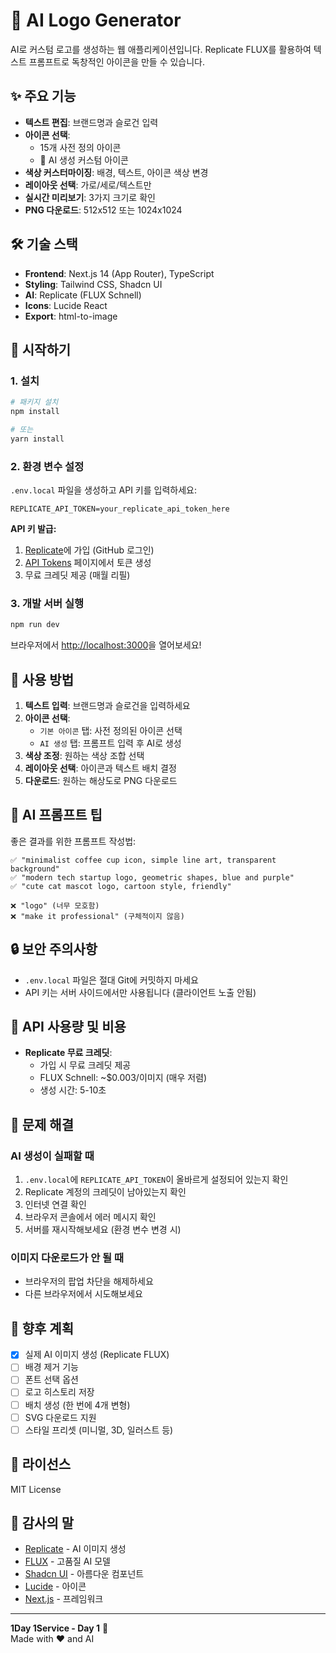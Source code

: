 # 🤖 AI Logo Generator

AI로 커스텀 로고를 생성하는 웹 애플리케이션입니다. Replicate FLUX를 활용하여 텍스트 프롬프트로 독창적인 아이콘을 만들 수 있습니다.

## ✨ 주요 기능

- **텍스트 편집**: 브랜드명과 슬로건 입력
- **아이콘 선택**: 
  - 15개 사전 정의 아이콘
  - 🤖 AI 생성 커스텀 아이콘
- **색상 커스터마이징**: 배경, 텍스트, 아이콘 색상 변경
- **레이아웃 선택**: 가로/세로/텍스트만
- **실시간 미리보기**: 3가지 크기로 확인
- **PNG 다운로드**: 512x512 또는 1024x1024

## 🛠 기술 스택

- **Frontend**: Next.js 14 (App Router), TypeScript
- **Styling**: Tailwind CSS, Shadcn UI
- **AI**: Replicate (FLUX Schnell)
- **Icons**: Lucide React
- **Export**: html-to-image

## 🚀 시작하기

### 1. 설치

```powershell
# 패키지 설치
npm install

# 또는
yarn install
```

### 2. 환경 변수 설정

`.env.local` 파일을 생성하고 API 키를 입력하세요:

```env
REPLICATE_API_TOKEN=your_replicate_api_token_here
```

**API 키 발급:**
1. [Replicate](https://replicate.com)에 가입 (GitHub 로그인)
2. [API Tokens](https://replicate.com/account/api-tokens) 페이지에서 토큰 생성
3. 무료 크레딧 제공 (매월 리필)

### 3. 개발 서버 실행

```powershell
npm run dev
```

브라우저에서 [http://localhost:3000](http://localhost:3000)을 열어보세요!

## 📖 사용 방법

1. **텍스트 입력**: 브랜드명과 슬로건을 입력하세요
2. **아이콘 선택**:
   - `기본 아이콘` 탭: 사전 정의된 아이콘 선택
   - `AI 생성` 탭: 프롬프트 입력 후 AI로 생성
3. **색상 조정**: 원하는 색상 조합 선택
4. **레이아웃 선택**: 아이콘과 텍스트 배치 결정
5. **다운로드**: 원하는 해상도로 PNG 다운로드

## 🎨 AI 프롬프트 팁

좋은 결과를 위한 프롬프트 작성법:

```
✅ "minimalist coffee cup icon, simple line art, transparent background"
✅ "modern tech startup logo, geometric shapes, blue and purple"
✅ "cute cat mascot logo, cartoon style, friendly"

❌ "logo" (너무 모호함)
❌ "make it professional" (구체적이지 않음)
```

## 🔒 보안 주의사항

- `.env.local` 파일은 절대 Git에 커밋하지 마세요
- API 키는 서버 사이드에서만 사용됩니다 (클라이언트 노출 안됨)

## 📝 API 사용량 및 비용

- **Replicate 무료 크레딧**:
  - 가입 시 무료 크레딧 제공
  - FLUX Schnell: ~$0.003/이미지 (매우 저렴)
  - 생성 시간: 5-10초

## 🐛 문제 해결

### AI 생성이 실패할 때

1. `.env.local`에 `REPLICATE_API_TOKEN`이 올바르게 설정되어 있는지 확인
2. Replicate 계정의 크레딧이 남아있는지 확인
3. 인터넷 연결 확인
4. 브라우저 콘솔에서 에러 메시지 확인
5. 서버를 재시작해보세요 (환경 변수 변경 시)

### 이미지 다운로드가 안 될 때

- 브라우저의 팝업 차단을 해제하세요
- 다른 브라우저에서 시도해보세요

## 🔮 향후 계획

- [x] 실제 AI 이미지 생성 (Replicate FLUX)
- [ ] 배경 제거 기능
- [ ] 폰트 선택 옵션
- [ ] 로고 히스토리 저장
- [ ] 배치 생성 (한 번에 4개 변형)
- [ ] SVG 다운로드 지원
- [ ] 스타일 프리셋 (미니멀, 3D, 일러스트 등)

## 📄 라이선스

MIT License

## 🙏 감사의 말

- [Replicate](https://replicate.com/) - AI 이미지 생성
- [FLUX](https://blackforestlabs.ai/) - 고품질 AI 모델
- [Shadcn UI](https://ui.shadcn.com/) - 아름다운 컴포넌트
- [Lucide](https://lucide.dev/) - 아이콘
- [Next.js](https://nextjs.org/) - 프레임워크

---

**1Day 1Service - Day 1** 🚀  
Made with ❤️ and AI


